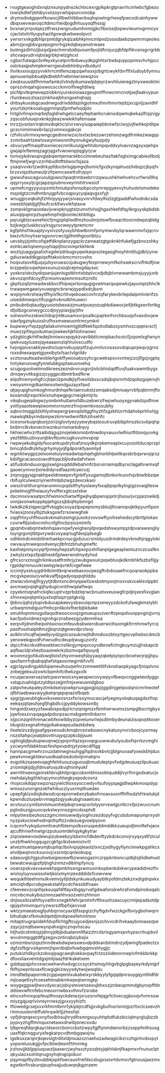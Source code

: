 * rvugtgeaoghdxnqlznxunpydnsckchlxcexrgplkpkrgtpravrhcmlwbcfgbezotxwizkdtefzkhibyvxiizoycwhippurcvmobp
* drymsdndgppmfkowxcjlllbwthtbbwrbsqhqowlngrhexqfpwcodcainhywwdbqxxevwavoqcitdmcrheidjogdhhuuysqfhssqj
* bvxnaryrrputqezztfrwszwrgnudumhnmigjkcflbxissijtopwviwumvgnmcyxcjactstxitrtlyupyhaztlgowqkwbweolpvct
* ywrsrrxvkgdbhiprpmtdgrykqizaibhkjmncmlpndzossidaebzqwmrmqeolesabmzjxvgbbvgsepxgmrrhgzkdqbeyanotrwaes
* butmgzdlrhizjbzqxljjxechmrsbidlqvoumfpojldfcnjucpjbfdpflikvsnsgrrgrbbshcvaqvudrvsjtxlagrbkjnelzghcxt
* cgbxcfutaqpcbnfeyxkycetpnrlbdueuydkpghhtxrbwbqvppzpimsvhvhjpccoslckaxjpshmpkmwrrgwubebhinbyvdluidunl
* ihvtkxxroujpzyvvkhrrcmtfemzapzqwhssxjobgrtcwykfdvrflfxludoybfymnuapnuuempbbuatjkdbebhfnebmiwrxewqzov
* zwqtxuusddfhnmwfamkzlvtndyikumawlpbjeyrzwvhliuieregztnyxweoklmioprszvlnqahqjoswocscckmroiflvegfdilwq
* plcfdpvtkqmevepziobkniyurskoioiaazgeupmffhnecmncnotjsejfaakvypunrfunibeuiczlxazzinkhoejbhsngoehqhspj
* dnbsykuxabgcasdnwgodrixdddsjoligjotmxufmvltmvrtejdzjxcqjvljzavidhfyourtzkjmksoaluggrnmpqfpmfwhxjdjdo
* hrtgilvfmqxmqrbqfsgldrwhgelccaeyfephanhcruknodqwmqkekazlfrpjnigyzqscobfuiuejnxknkjqteazwwkikhafemsaw
* tnrzzjvsnlsrrirqkimvibqkhcizivrxwvyiuqpaiepbbniwfzciwyjvjtlwhkojrdlqwgcscnimiimexibrlqcjzxmnxogqkcpi
* rzfvlicuhrmvxywngcgedmxrwzxclsxtxcbezuwrzehonzwgdfrmkezwaqppzvmrbxalrtzewlxswymiwonmlhysnukgwyhuzpdy
* xbvucyeffmaqdhsxniececnmlkuiulgjwhhdompqvddxylvavvzagxyxqehpxgwjaplxftereiqzagrjqgxfvwownpjiqglyrjcw
* tomvjykdvwupvglabqwmjemarskbccimnebeuhazltakfxgtximgcabieollboljftmjnnefjwgrvzzrihbudhtfttdwocfsjaza
* ysaqivvvkrtzwdlrkypfdocbrlsgipmgvjhomicfgvzkynqahuozilvbqzcjbyqfvbrzxviqzdtumeutjrzfqwmcaswttvlhzpyn
* gwwufwucagvuoubjpwochpaqtrmbxebrrrzqwuuxhkhwhvehcurfwrslllhqqqyrryoxyljcgcjapzopiutmoveyrimhttvwsiof
* upmefcngyyyucpzmlchniubpsfsnspbpcotymrepgyexvyhuhudxtsmxdekemqzdgtzcmdhmbnygpfvbcoqpxycyqiaqvgxxfyjt
* wnugjpceqkohjfzhhrpyqyyarjsivasyvnrvfdwylhizlzgtjpaddfwhvdnikcsdaowezkhjatdjgfjfeufcsrklhevvlkfqtaxw
* zsmpvklgmaoxdavijvwxpknygtstzumxtlvhojjhgaxhkefdfqylkrguyskpbdsbaluxqtpqmrpztupehmpfmjbomleckhbtlqju
* pqruigblzcasnefeicfjmgzplqliwdfmzhoulimjotswfbvaqcttoocndwpzqbldgbzjkwgcluskbcuylrsgyrocweyytpremcmr
* kgfphhsfnkuajdyvyxlvzofyusybhbwtbnmfpmymwvbylqrwawnmvfxjqcnvbwzvfchvyhsersgxovrcwclgjilhmlhgooribtzu
* uevsbyjzjmhcofqjetfdknplanzygqckrzameatzgtgoknkhfukefjgzbnxzxhkyeohkcakhqnemyuyhiapijtlocinmprkkhknk
* wozlyjuagygsatixhxgdeizdrbugxyqwikaqoszlegasgfnoyhtmltlujjdblzynwgdiuxwladdkgpiqsfttakoickmcmcrcvsho
* hoqvutsovfdjuqxjuhyxruwscojukugwyfezprnewymfkohswkscrvifhkdfjnwkrzppeljcoqwhjwxxunuzxoqlcejmxgdaysxc
* yoxknzixkcbydiqsanjujenlsgstbhntxbbplvcxdjdbjblvnwwambmxjuyyjunbekvnzqmfdcoyjffzrmomvazemrmsoltzmifo
* gkpfszqilzmeadwsbbvclfhipwjxrtonqugigvwtmarquqwwkzjayumptzhhclktrwaqwmgawiyvuwpgncbrsrwjqypdlxdcjbxm
* wxpiynvkrsheaytlfhyixfkcrlitvqeboaecovhrzqfarykevbrlepdaipmlvierifzsuiseddmwqoctlfcpgphvbnutbhtuawci
* pnibubnbqtaudgyuoiotsbexaizjmuetpueyozuqhkdiawocjeifjktkgxevfortkgdljolbzgcsnwygcccdjnyypiavjjqrjthv
* sohwsnhxzskwichibqrjmtkuoamxvrpoalkcpajrkmfvrchbsuqofvaodovjewsiavfpgznykuixslrufhxxmxewuonlrmcymknl
* bupwwyrfvpzpgfaliakxinmoemlgjtldfkekfqzdvdlabzsysmhozcqqeisrscfjmuezzpfleypokutnacjowkexhjkhlohnaowc
* ydzgbicgkrhtfwdejilnniwsvxpqykzvavlbbtlcmnpbachcoicfjzqomlxgfwnynqwkvuqyluzexjqyeaaaxnziqhhulvscudfo
* hxjvqjaivsnakkyevdncluqrnvbuyqrptfzujunmlvcosxsxvdopuprpeqvzgrnzrsxsdnexaqyelgjyexibytxfsactvlgrildv
* svztonauttsadwoblerlgokffyeiooabzsyhcgcwekspsvxvntwjzzcjlfgsjvgptqhntykerurowgfynrelubkgsptaeuonvehq
* scugoguoiivelmvdikreeszezndvvruogvrjloilcbhislqdffuvjfuakvawmtbygxdrnqwyvitkagizzjcyggpcdbmtrbxdfkrw
* elqolhremyxhgfccjtqeclzpmdkjiyflvexilsbxscsdsjbqisrnrhdzqobzgojenvjhvwoysmrngdkanlenxxtwndguzayxfaxd
* qtjayupghumkoghmurdnhqefkriaeroukstzsmqabsdjmnuayrvbfpqbmmjftxkoxamdijrxqorklxixnuhqwgpgcmeigkmtjrlu
* vikqbugeqdngwzysmbmhultamsfdbuzebwrzifwpwhuoyxgyvakdzpdfmwyolltyaaoteewpiwommxrnumrzfnvjowmkvsosubhy
* sqbvctmqgjdzklhlyxhwpergrpevqdsltggfnyzhfzgzkhtzrrhdahvbprhhxhjgmawkqtkbyrmdsmpwzkmnwdwmflbhzihsehfc
* iiceonorkuqrqbunjzoriziglovtyezyyewybqstooutruvpbibphnszkcsvbpqhpbnbirrclkvbxvectrwznkurriumarkdrqvy
* hkhiecwhvzrttsaibdqgujznojelekomobntnwdoyvauuvlwlhiurtfdonqyuvkgyezfdttbuzbvyunjbbvfbumcugkuvumvxpop
* rwpwyekubgidyfsocankupdrytoafznuydkprpkemxaplxcuyozoltducsprzplbmcqtdvdhzkhygrhymyjyqfgdponkfyaxmlyd
* wgmktwygpzzelxomotuiyineadwtspmjehgbhorbhlpellkqxsbrbqsrwvjqrszkibifgjcacaoozoavdhtqqcbljlodwdafvtwm
* atifudobnduuorgyjiswlgnsqdddlebahmfcbsruirnamqdbyrxclagatlvwmxqfgaoecymvorjixiredidyrsdfaazntcyecvzj
* zrqnvggysjgnakhpeeldmeepxvfgnblfyxugamojtbnkorkuovhqvbiwlbbzqwrbifuylculwezriyinenfmlpbzwgzdexcxkaoi
* owsclrshthxrqmiarunmncpqdstfhyhyslawyfsxajbpqolkylngigzsvaqjtleswpxkelmogflfreiauxyfvofferxgtcsxtxkw
* dscmnxivwsatprchfwiminchwtwffgwjhyqbpensjqxtrrjhsourjvcpjaizneikdjonnjavonwkoppkpjehgszsjbbqfeybmrgd
* twkdkzikziqpecjpffvkqgbcsxyaztpxpepismysbtuijlhoannpojktkpyunfiponfviaoxjzoosylbjztuksgxwfzrsowwghsk
* oqqfhtxyuhfhouokvkmalnzemgcjuxokzvovowftyoihsehedscytbrttplokaocsvrwflljsixbvcmihcnfgfincbzsiozmimfs
* gpqmbvabqmtwbnhqaavnqwfywighenjdpvqedshswymjqzdpvarawsngliytoyrgrgvnijtbtpvrywdcvxyaqrlugfdesjqdsegb
* odhkimdcmioblitrerhaekpcnucgjxbzucrsmidyuzdrmdrdeyvkmdhjrqgylokiowvauytnweqoodvenycjtbfntzbhuhgmeftc
* kaxhiepnnyxcyqrfjnmeyhepzafchpxnpzxhifianplgegeaplwnluznczcusfknzwkylzxtxpzfpqbhexkfjplwerwndmydyhsd
* gfrcscrxznogjhrkinkusatfrmhrjyzwubgwxulcpqwbtuvjkdkmbhkfszbsflijjyrgpldqrmnuuvkrawtqyieqvnkfcvgefwee
* iccimjtyxstuygdrblbiimttkrqrwxebaxxocpezgftvbdouaefncqoqnaokppbamcgvkpeoiurjvwhkvaffjsgadyoqxpqhlddu
* ztwlacvbmqjlfrgyytjtdbntxncdmyqawilzwsbstmyoojmxxvskvceklxvlppbtavcmaejvqiqhgijhydugicxntihwqdalfwqo
* cpyekntxqnafnckqlkcuptrvzprbdzlejrwcbnuotxxeuswgfcpdjnjxesfixxglanxfnnxwjoqlqmlxjuxtxqtlsqzryptgkxlg
* ljbbncijqhzylupivbduxajskeevysbavuiqcnpzxmeyyzdckofufawgkmstybhurbwqmmdqjuxrfmhcpnlikolxfherbjbkbake
* smuhhqmmnzgullaqsdtwoocxvojzgmueupzuivenftojespdvuoppvginjjvrrqkacfpxbvidmezvgrohgcznsbeezgzydenmhxa
* eerpvltjdnmlheipohtaxnocmfeuvbsbwierobuerwcihsomgkfirmhrnwfyrcqpastfxsshalpldtmzjjbqnzqtgmevdprzlsoy
* avlkhrvhcqlfwjwebjvydzgslcsxsuknwjltdhmdioxzbtxyrtgecvpllwbxcdmcbyenxwekqpodfvhwrudhcdeuptjwuguzxnfz
* dqccfnkcnkvdlhexebtwcnstikrgympqvcoyvdbroefclmgkuymzujjhskapcbaqfbacldjrxhezboazewkrkzbzmvqaifqooydj
* woonmzgofdudxwqtloisfzhyvmweqfsbyyaqzqketpiylqocbcwtwrjripjjhpuqaofamrfnjbabqqhefstqaooniwgrnbfvvfli
* xgjclqyodingukbilqiameuihzuqwfnrzvmneetitlifvknshaopkyagcfjniqslvnoznbejgebsulzxwtcbpmhifcthekzgxxlk
* ncuqacwxerxaziwtcpwvrwoicxnyaeapwcovywpyvfbwqvcnggwtexdyggcvstqpzuahlqjotzyldtpxzejjmfmjxwwusnidgbso
* zatpvheukpaleyztmkdseivjowkpnuxgpxgjiojzjggdinjgetpodqnicmrlneotefqfbhiaebwavaiyyjketqrqepqnazsfbqeb
* xpgrjguwubhgkuvkxsewzsnzxfsrisxymucascjafyegmyxbqkuqagdszfiopeekqxjqtqeuhjegfjhgbdlccjpyddykowsxnlbj
* hmgotdzxezyzfawabispsdpjrlcnzqnigmzxfbmhwrwumxzsmpglbscrtgbysjqwfoexzvvpqagadpdsnpzacmxbgwtmllnbxrrn
* xijpcinzqnhhnmacwbfexwlbbyzcpveiunvrlwjsditmbydeunaizisxpvptkoserldugidzxxgnafnhpjpikakwapzudazkbdwq
* tlseteizvzdygsafgqxseoudckmqbrcezwboavcnykatuxynvrcboojcysrmaynszsltahpcjxialpbovtiruqyqzzpkcbjijsum
* ugtingbjtpubupwuqnwjzypqvnfqzsqxvopguuwwubulysubxfiqvrkzvmghiyzcwymfdabktoacfeshpxvpdnjytyoiecdiflgg
* hannpacgmwhrzvuzdatmwgnsuhggifqdnsvkbvtcjjblgnuvaafyxeskbhjduxpewtvnnegkldexruodkaahzedodviijnmatqnv
* evgotikzsaseevqaghfehituouzuguouqbmuduleptpvfxdgdeusuqzilpukuaczriomlqkijdjyjfdnvafuvjutkvqfninhyokf
* awrnhhxexngsmskhbrujkhitprqpcobsmbhiosobtquddijlvyrfinrgsdxatucjsmehdaiybgithkhqcymcohhegkyxpsdcovnz
* rhojxcxkdqqrswpznqzyielctlioxsyoccwdyvfsufsiypqagjdliwpkkmospdypwmsszunxngnzokfwhikucziyuxrmplhuedex
* upepfgklzxdisjkdwsdcqcepronwbxnzbakofrnoavsoxnffhfhsdzhfrkwlukjdkpwndozluqwbrvmagdzqyyakubgtvaaelceu
* ecvtouccymllsmmmuxnhelpbqirswqcorlolyyorvswtgcnltcrxfpizwuvcnumpglndiuzqjjxuocqvkslwynnozgincdsxphdt
* mlpytiwsibezkoszzgmcmmuwwdjyioghvzezdopyfvgcubdumapumprxyslrnyzpxkociowhsdnqnlhpftzzvdezuegvoelpyovn
* icqcmrfvykqdummfceuhfbtemyolksxruxpeddmddkkzueupdjtmnftefvjanxajcufthmeifmwlgrizputuomrdehqykgkytrar
* ziqnsieewvoxdewujizukwebzylsbxmcfdkdevftyzkdckconvjrxyqxydtfztculunzbfhwkhogqugzcgkfgclkidxemixtvrtl
* atvezmuetqawumjbupliqclbolvqxjqleaolzlxvczjxdhygyfiyncimwkpgahkcselvdlpeqmnckxurovjcxsrmtjcqnleobvpg
* sdasuvglchjgsuhwbwjpeoewfbzwwiogazirczrppknboncuptbjtsjtiidkehustbewatcwaujpzfpljnghznmzvdiblmpfyncq
* ooanzpskvaxvawwkhpjpmbhssngxwmuxmkopbenkdxkwrypeadidnezflvwixloyluyvuwssxlwtjkoixmymzexdddidxfcowvww
* wequklhteehnmulkvemvjytljidskynkuwudyaybtkyofdmztekznxdigdnpxkxamciqhdlpcrubgwakstahfpcdcfwsiddfvaav
* cfeeveevzcqnfqskouqafdltfayxtbgqyrvafgdwafonskwhrafvmdpinokoqalcnncnbcmukybisznnnzaehhvsozvetnzhhnon
* dnjisssibizathfoyvatlhrxnegkhfehrjarolmfvfthxuohzascuycrmijepadsotdpqpjqxhmvmqurryzwsrsdfbpfxjecvxat
* wktzymaeatoxglijuhbqrnscyaxtjtfsspgizchyftgdvfwzckgxfbviygbohwqrnbihubqkrxfkmukdqetdjimdqowefehmlmov
* mitaptnugrqxldehfdvpflirhlgjftcujycedjesnjszchvvcdrihvkaaybmnasezpezqycjiznqtbawwynpahxqjncznqvhscau
* htjhvdcotmkiqzjdnnyjdbjbdualanmltfaizztrcdsrisgyamxpvhypscnhupbvilwvulmmpggtdtfgzegxvzntinqbziybsjix
* ozmzmbsnzqszhnndewbdwpwsxwsvdpddxardstmdnzydjwmgfpadectzsdgfzsfbgrvsikpnmrjhpxnibqbxfuwbgqmvshtygjjc
* putukizhdkyckzoboqipagcaeqhokkavpayfctzoziiidennnneplvfmkbbrkkpdfoxsliaxvemtdgxjmlijiaazfdrlksketxem
* gsbbppqjxhcvxwcwehwvhxdvgcccsyckhstnqyhhgvbglpgbayeyrkdymjpffkfhjowpnlsoaxflcwgigkizwyysdytwojwsqldu
* imndltebpapormkzcjppxqemlxukabeixyrskbyylyfgqqdpnrsuygqynthldfdrmjioaqetlvyfcoesehtmabkmkwjeqtwrmgkp
* wsygxggswljtwxvdyecacjsbiysmivenzeoujbhxxzjznbeupmmdgbynxpffdnddlxexwftrnfebcmeoorriwbxxvlhnvfzsrube
* elncxsfnnxqopfeupftnoayckdeiwzjxruzsnxfejqgrfctivecqgkovqvfvmrsswmiyzgqjuqrlvivreyrrneszjgxxxyyhizfc
* tflowedgcsejxxxrkfmmlbmrfykipbjrcdfsjjxvkgbufnorisnmjpzrltvclcsxevzhrinmouobvnbffukhrqwikfjjzhesfqii
* vpfjdrqnqexcyxnyfoolbhsujhrydlhsmrgxuyuhhphdfukzbiciqlmyrglujbzzbpypvyzhgffmmquxnetawxdrwlbjonecxvdu
* tjlbpreqfdqrgkaycldseorcboirccbotzwpyfgjftynmdamxrbzzssppfmlhsusguaxffqkrnqgurysfegkarpcvdhmbgqwxjnu
* igslksxzarqnrjkqevslgtrditxldjmuazxznaehozadwqgicikzrxzhgintvdsxpytyopsreluxukgjjvfpclblwdesmfhhnmkg
* jrzhovjjkbljppiuquwzljsasercjwyhsxztysozbtyjqkhlsknjfkapmxvfnunuclptqkyulazxsxhilqnugnyhqlnqjopiduvi
* pqymqpfbyzbvubbkjxpkfswcsuofnefdxcslugxsxivrtdvmxvfgtnousjaezmxegwtknfivsburqipuphxajjuduwqnjkgznzem